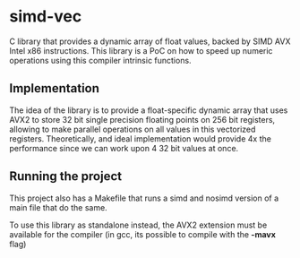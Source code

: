 # simd-vec

C library that provides a dynamic array of float values, backed by SIMD AVX Intel x86 instructions. This library is a PoC on how to speed up numeric operations using this compiler intrinsic functions.

## Implementation

The idea of the library is to provide a float-specific dynamic array that uses AVX2 to store 32 bit single precision floating points on 256 bit registers, allowing to make parallel operations on all values in this vectorized registers. Theoretically, and ideal implementation would provide 4x the performance since we can work upon 4 32 bit values at once.

## Running the project

This project also has a Makefile that runs a simd and nosimd version of a main file that do the same.

To use this library as standalone instead, the AVX2 extension must be available for the compiler (in gcc, its possible to compile with the **-mavx** flag)